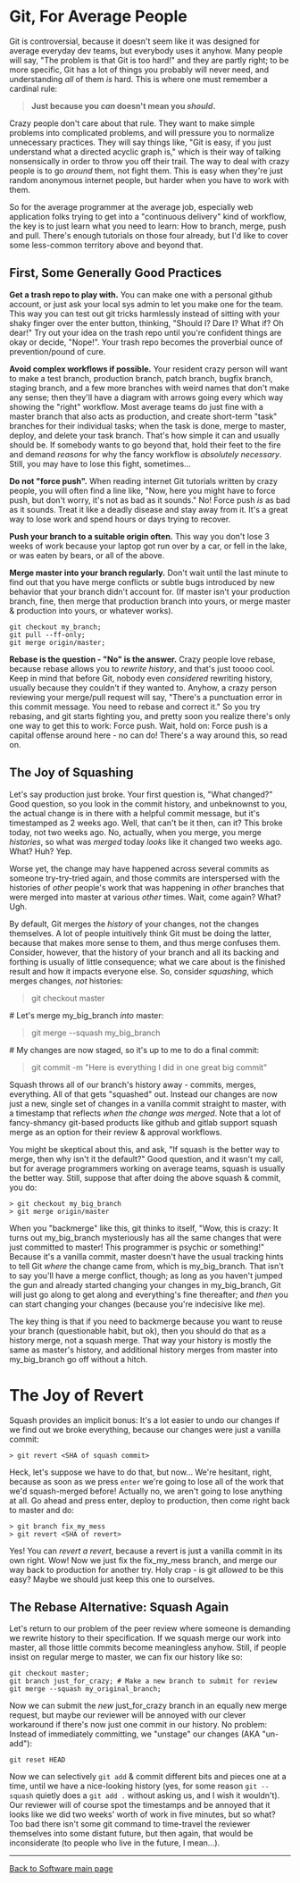 # Git, For Average People

Git is controversial, because it doesn't seem like it was designed for average everyday dev teams, but everybody uses it anyhow. Many people will say, "The problem is that Git is too hard!" and they are partly right; to be more specific, Git has a lot of things you probably will never need, and understanding *all* of them *is* hard. This is where one must remember a cardinal rule:

>  **Just because you _can_ doesn't mean you _should_.**

Crazy people don't care about that rule. They want to make simple problems into complicated problems, and will pressure you to normalize unnecessary practices. They will say things like, "Git is easy, if you just understand what a directed acyclic graph is," which is their way of talking nonsensically in order to throw you off their trail. The way to deal with crazy people is to go *around* them, not fight them. This is easy when they're just random anonymous internet people, but harder when you have to work with them.

So for the average programmer at the average job, especially web application folks trying to get into a "continuous delivery" kind of workflow, the key is to just learn what you need to learn: How to branch, merge, push and pull. There's enough tutorials on those four already, but I'd like to cover some less-common territory above and beyond that.

## First, Some Generally Good Practices

**Get a trash repo to play with.** You can make one with a personal github account, or just ask your local sys admin to let you make one for the team. This way you can test out git tricks harmlessly instead of sitting with your shaky finger over the enter button, thinking, "Should I? Dare I? What if? Oh dear!" Try out your idea on the trash repo until you're confident things are okay or decide, "Nope!". Your trash repo becomes the proverbial ounce of prevention/pound of cure.

**Avoid complex workflows if possible.** Your resident crazy person will want to make a test branch, production branch, patch branch, bugfix branch, staging branch, and a few more branches with weird names that don't make any sense; then they'll have a diagram with arrows going every which way showing the "right" workflow. Most average teams do just fine with a master branch that also acts as production, and create short-term "task" branches for their individual tasks; when the task is done, merge to master, deploy, and delete your task branch. That's how simple it can and usually should be. If somebody wants to go beyond that, hold their feet to the fire and demand *reasons* for why the fancy workflow is *absolutely necessary*. Still, you may have to lose this fight, sometimes...

**Do not "force push".** When reading internet Git tutorials written by crazy people, you will often find a line like, "Now, here you might have to force push, but don't worry, it's not as bad as it sounds." No! Force push *is* as bad as it sounds. Treat it like a deadly disease and stay away from it. It's a great way to lose work and spend hours or days trying to recover.

**Push your branch to a suitable origin often.** This way you don't lose 3 weeks of work because your laptop got run over by a car, or fell in the lake, or was eaten by bears, or all of the above.

**Merge master into your branch regularly.** Don't wait until the last minute to find out that you have merge conflicts or subtle bugs introduced by new behavior that your branch didn't account for. (If master isn't your production branch, fine, then merge that production branch into yours, or merge master & production into yours, or whatever works).

    git checkout my_branch;
    git pull --ff-only;
    git merge origin/master;

**Rebase is the question - "No" is the answer.** Crazy people love rebase, because rebase allows you to _rewrite history_, and that's just toooo cool. Keep in mind that before Git, nobody even _considered_ rewriting history, usually because they couldn't if they wanted to. Anyhow, a crazy person reviewing your merge/pull request will say, "There's a punctuation error in this commit message. You need to rebase and correct it." So you try rebasing, and git starts fighting you, and pretty soon you realize there's only one way to get this to work: Force push. Wait, hold on: Force push is a capital offense around here - no can do! There's a way around this, so read on.

## The Joy of Squashing

Let's say production just broke. Your first question is, "What changed?" Good question, so you look in the commit history, and unbeknownst to you, the actual change is in there with a helpful commit message, but it's timestamped as 2 weeks ago. Well, that can't be it then, can it? This broke today, not two weeks ago. No, actually, when you merge, you merge _histories_, so what was *merged* today *looks* like it changed two weeks ago. What? Huh? Yep.

Worse yet, the change may have happened across several commits as someone try-try-tried again, and those commits are interspersed with the histories of _other_ people's work that was happening in _other_ branches that were merged into master at various _other_ times. Wait, come again? What? Ugh.

By default, Git merges the *history* of your changes, not the changes themselves. A lot of people intuitively think Git must be doing the latter, because that makes more sense to them, and thus merge confuses them. Consider, however, that the history of your branch and all its backing and forthing is usually of little consequence; what we care about is the finished result and how it impacts everyone else. So, consider *squashing*, which merges changes, *not* histories:

   > git checkout master

   \# Let's merge my_big_branch *into* master:
   > git merge --squash my_big_branch

   \# My changes are now staged, so it's up to me to do a final commit:
   > git commit -m "Here is everything I did in one great big commit"

Squash throws all of our branch's history away - commits, merges, everything. All of that gets "squashed" out. Instead our changes are now just a new, single set of changes in a vanilla commit straight to master, with a timestamp that reflects *when the change was merged*. Note that a lot of fancy-shmancy git-based products like github and gitlab support squash merge as an option for their review & approval workflows.

You might be skeptical about this, and ask, "If squash is the better way to merge, then why isn't it the default?" Good question, and it wasn't my call, but for average programmers working on average teams, squash is usually the better way. Still, suppose that after doing the above squash & commit, you do:

    > git checkout my_big_branch
    > git merge origin/master

When you "backmerge" like this, git thinks to itself, "Wow, this is crazy: It turns out my_big_branch mysteriously has all the same changes that were just committed to master! This programmer is psychic or something!" Because it's a vanilla commit, master doesn't have the usual tracking hints to tell Git *where* the change came from, which is my_big_branch. That isn't to say you'll have a merge conflict, though; as long as you haven't jumped the gun and already started changing your changes in my_big_branch,  Git will just go along to get along and everything's fine thereafter; and *then* you can start changing your changes (because you're indecisive like me).

The key thing is that if you need to backmerge because you want to reuse your branch (questionable habit, but ok), then you should do that as a history merge, not a squash merge. That way your history is mostly the same as master's history, and additional history merges from master into my_big_branch go off without a hitch.

# The Joy of Revert

Squash provides an implicit bonus: It's a lot easier to undo our changes if we find out we broke everything, because our changes were just a vanilla commit:

    > git revert <SHA of squash commit>

Heck, let's suppose we have to do that, but now... We're hesitant, right, because as soon as we press `enter` we're going to lose all of the work that we'd squash-merged before! Actually no, we aren't going to lose anything at all. Go ahead and press enter, deploy to production, then come right back to master and do:

    > git branch fix_my_mess
    > git revert <SHA of revert>

Yes! You can *revert a revert*, because a revert is just a vanilla commit in its own right. Wow! Now we just fix the fix_my_mess branch, and merge our way back to production for another try. Holy crap - is git *allowed* to be this easy? Maybe we should just keep this one to ourselves.

## The Rebase Alternative: Squash Again

Let's return to our problem of the peer review where someone is demanding we rewrite history to their specification. If we squash merge our work into master, all those little commits become meaningless anyhow. Still, if people insist on regular merge to master, we can fix our history like so:

    git checkout master;
    git branch just_for_crazy; # Make a new branch to submit for review
    git merge --squash my_original_branch;

Now we can submit the *new* just_for_crazy branch in an equally new merge request, but maybe our reviewer will be annoyed with our clever workaround if there's now just one commit in our history. No problem: Instead of immediately committing, we "unstage" our changes (AKA "un-add"):

    git reset HEAD

Now we can selectively `git add` & commit different bits and pieces one at a time, until we have a nice-looking history (yes, for some reason `git --squash` quietly does a `git add .` without asking us, and I wish it wouldn't). Our reviewer will of course spot the timestamps and be annoyed that it looks like we did two weeks' worth of work in five minutes, but so what? Too bad there isn't some git command to time-travel the reviewer themselves into some distant future, but then again, that would be inconsiderate (to people who live in the future, I mean...).

----

[Back to Software main page](./README.md)
